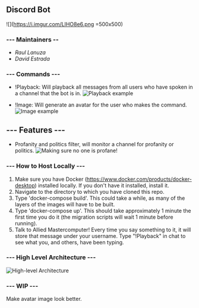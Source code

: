 ## Discord Bot
![](https://i.imgur.com/LIHO8e6.png =500x500)

### --- Maintainers --
- *Raul Lanuza*
- *David Estrada*

### --- Commands ---
+ !Playback: Will playback all messages from all users who have spoken in a channel that the bot is in.
![](https://i.imgur.com/mszo2bl.png "Playback example")

+ !Image: Will generate an avatar for the user who makes the command.
![](https://i.imgur.com/erXaZGQ.png "Image example")

## --- Features ---
+ Profanity and politics filter, will monitor a channel for profanity or politics.
![](https://i.imgur.com/CSJ2FEh.png "Making sure no one is profane!")

### --- How to Host Locally ---
1. Make sure you have Docker (https://www.docker.com/products/docker-desktop) installed locally. If you don't have it installed, install it.
2. Navigate to the directory to which you have cloned this repo.
3. Type 'docker-compose build'. This could take a while, as many of the layers of the images will have to be built.
4. Type 'docker-compose up'. This should take approximately 1 minute the first time you do it (the migration scripts will wait 1 minute before running).
5. Talk to Allied Mastercomputer! Every time you say something to it, it will store that message under your username. Type "!Playback" in chat to see what you, and others, have been typing.

### --- High Level Architecture ---
![](https://i.imgur.com/M2BN5ua.png "High-level Architecture")

### --- WIP ---
Make avatar image look better.
